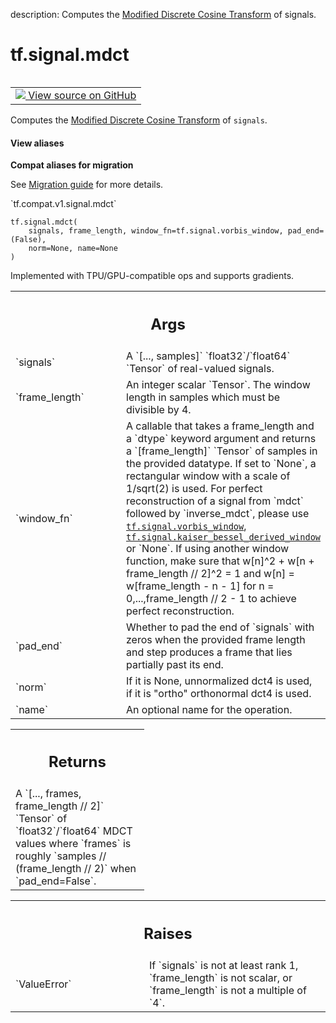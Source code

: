 description: Computes the [Modified Discrete Cosine Transform][mdct] of signals.

<div itemscope itemtype="http://developers.google.com/ReferenceObject">
<meta itemprop="name" content="tf.signal.mdct" />
<meta itemprop="path" content="Stable" />
</div>

# tf.signal.mdct

<!-- Insert buttons and diff -->

<table class="tfo-notebook-buttons tfo-api nocontent" align="left">
<td>
  <a target="_blank" href="https://github.com/tensorflow/tensorflow/blob/r2.2/tensorflow/python/ops/signal/spectral_ops.py#L293-L365">
    <img src="https://www.tensorflow.org/images/GitHub-Mark-32px.png" />
    View source on GitHub
  </a>
</td>
</table>



Computes the [Modified Discrete Cosine Transform][mdct] of `signals`.

<section class="expandable">
  <h4 class="showalways">View aliases</h4>
  <p>
<b>Compat aliases for migration</b>
<p>See
<a href="https://www.tensorflow.org/guide/migrate">Migration guide</a> for
more details.</p>
<p>`tf.compat.v1.signal.mdct`</p>
</p>
</section>

<pre class="devsite-click-to-copy prettyprint lang-py tfo-signature-link">
<code>tf.signal.mdct(
    signals, frame_length, window_fn=tf.signal.vorbis_window, pad_end=(False),
    norm=None, name=None
)
</code></pre>



<!-- Placeholder for "Used in" -->

Implemented with TPU/GPU-compatible ops and supports gradients.

<!-- Tabular view -->
 <table class="responsive fixed orange">
<colgroup><col width="214px"><col></colgroup>
<tr><th colspan="2"><h2 class="add-link">Args</h2></th></tr>

<tr>
<td>
`signals`
</td>
<td>
A `[..., samples]` `float32`/`float64` `Tensor` of real-valued
signals.
</td>
</tr><tr>
<td>
`frame_length`
</td>
<td>
An integer scalar `Tensor`. The window length in samples
which must be divisible by 4.
</td>
</tr><tr>
<td>
`window_fn`
</td>
<td>
A callable that takes a frame_length and a `dtype` keyword
argument and returns a `[frame_length]` `Tensor` of samples in the
provided datatype. If set to `None`, a rectangular window with a scale of
1/sqrt(2) is used. For perfect reconstruction of a signal from `mdct`
followed by `inverse_mdct`, please use <a href="../../tf/signal/vorbis_window.md"><code>tf.signal.vorbis_window</code></a>,
<a href="../../tf/signal/kaiser_bessel_derived_window.md"><code>tf.signal.kaiser_bessel_derived_window</code></a> or `None`. If using another
window function, make sure that w[n]^2 + w[n + frame_length // 2]^2 = 1
and w[n] = w[frame_length - n - 1] for n = 0,...,frame_length // 2 - 1 to
achieve perfect reconstruction.
</td>
</tr><tr>
<td>
`pad_end`
</td>
<td>
Whether to pad the end of `signals` with zeros when the provided
frame length and step produces a frame that lies partially past its end.
</td>
</tr><tr>
<td>
`norm`
</td>
<td>
If it is None, unnormalized dct4 is used, if it is "ortho"
orthonormal dct4 is used.
</td>
</tr><tr>
<td>
`name`
</td>
<td>
An optional name for the operation.
</td>
</tr>
</table>



<!-- Tabular view -->
 <table class="responsive fixed orange">
<colgroup><col width="214px"><col></colgroup>
<tr><th colspan="2"><h2 class="add-link">Returns</h2></th></tr>
<tr class="alt">
<td colspan="2">
A `[..., frames, frame_length // 2]` `Tensor` of `float32`/`float64`
MDCT values where `frames` is roughly `samples // (frame_length // 2)`
when `pad_end=False`.
</td>
</tr>

</table>



<!-- Tabular view -->
 <table class="responsive fixed orange">
<colgroup><col width="214px"><col></colgroup>
<tr><th colspan="2"><h2 class="add-link">Raises</h2></th></tr>

<tr>
<td>
`ValueError`
</td>
<td>
If `signals` is not at least rank 1, `frame_length` is
not scalar, or `frame_length` is not a multiple of `4`.
</td>
</tr>
</table>


[mdct]: https://en.wikipedia.org/wiki/Modified_discrete_cosine_transform